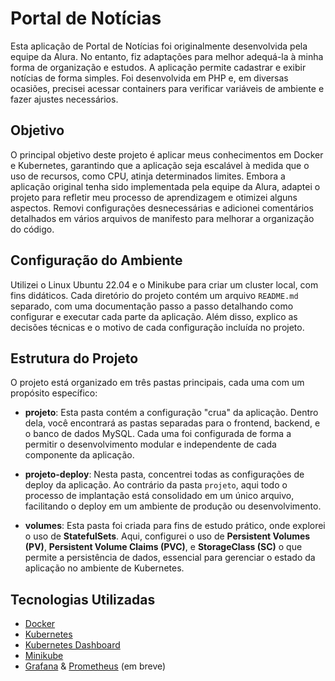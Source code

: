 # Portal de Notícias

Esta aplicação de Portal de Notícias foi originalmente desenvolvida pela equipe da Alura. No entanto, fiz adaptações para melhor adequá-la à minha forma de organização e estudos. A aplicação permite cadastrar e exibir notícias de forma simples. Foi desenvolvida em PHP e, em diversas ocasiões, precisei acessar containers para verificar variáveis de ambiente e fazer ajustes necessários.

## Objetivo

O principal objetivo deste projeto é aplicar meus conhecimentos em Docker e Kubernetes, garantindo que a aplicação seja escalável à medida que o uso de recursos, como CPU, atinja determinados limites. Embora a aplicação original tenha sido implementada pela equipe da Alura, adaptei o projeto para refletir meu processo de aprendizagem e otimizei alguns aspectos. Removi configurações desnecessárias e adicionei comentários detalhados em vários arquivos de manifesto para melhorar a organização do código.

## Configuração do Ambiente

Utilizei o Linux Ubuntu 22.04 e o Minikube para criar um cluster local, com fins didáticos. Cada diretório do projeto contém um arquivo `README.md` separado, com uma documentação passo a passo detalhando como configurar e executar cada parte da aplicação. Além disso, explico as decisões técnicas e o motivo de cada configuração incluída no projeto.

## Estrutura do Projeto

O projeto está organizado em três pastas principais, cada uma com um propósito específico:

- **projeto**: Esta pasta contém a configuração "crua" da aplicação. Dentro dela, você encontrará as pastas separadas para o frontend, backend, e o banco de dados MySQL. Cada uma foi configurada de forma a permitir o desenvolvimento modular e independente de cada componente da aplicação.

- **projeto-deploy**: Nesta pasta, concentrei todas as configurações de deploy da aplicação. Ao contrário da pasta `projeto`, aqui todo o processo de implantação está consolidado em um único arquivo, facilitando o deploy em um ambiente de produção ou desenvolvimento.

- **volumes**: Esta pasta foi criada para fins de estudo prático, onde explorei o uso de **StatefulSets**. Aqui, configurei o uso de **Persistent Volumes (PV)**, **Persistent Volume Claims (PVC)**, e **StorageClass (SC)** o que permite a persistência de dados, essencial para gerenciar o estado da aplicação no ambiente de Kubernetes.

## Tecnologias Utilizadas

- [Docker](https://www.docker.com/)
- [Kubernetes](https://kubernetes.io/)
- [Kubernetes Dashboard](https://kubernetes.io/docs/tasks/access-application-cluster/web-ui-dashboard/)
- [Minikube](https://minikube.sigs.k8s.io/docs/)
- [Grafana](https://grafana.com/) & [Prometheus](https://prometheus.io/) (em breve)

